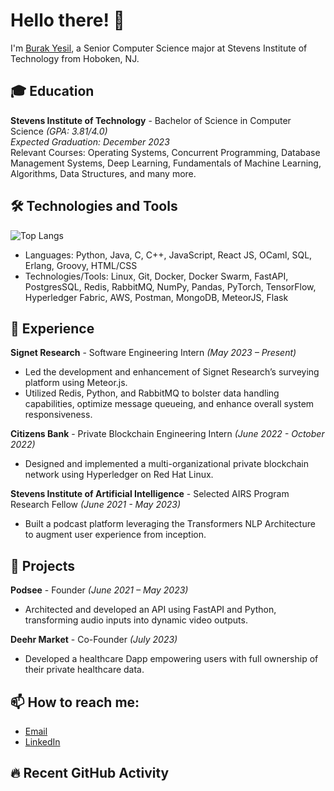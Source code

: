 # Hello there! 👋

I'm [Burak Yesil](https://github.com/Burak-Yesil), a Senior Computer Science major at Stevens Institute of Technology from Hoboken, NJ.

## 🎓 Education

**Stevens Institute of Technology** - Bachelor of Science in Computer Science *(GPA: 3.81/4.0)*  
*Expected Graduation: December 2023*  
Relevant Courses: Operating Systems, Concurrent Programming, Database Management Systems, Deep Learning, Fundamentals of Machine Learning, Algorithms, Data Structures, and many more.

## 🛠 Technologies and Tools

![Top Langs](https://github-readme-stats.vercel.app/api/top-langs/?username=Burak-Yesil&layout=compact)

- Languages: Python, Java, C, C++, JavaScript, React JS, OCaml, SQL, Erlang, Groovy, HTML/CSS
- Technologies/Tools: Linux, Git, Docker, Docker Swarm, FastAPI, PostgresSQL, Redis, RabbitMQ, NumPy, Pandas, PyTorch, TensorFlow, Hyperledger Fabric, AWS, Postman, MongoDB, MeteorJS, Flask

## 💼 Experience

**Signet Research** - Software Engineering Intern *(May 2023 – Present)*  
- Led the development and enhancement of Signet Research’s surveying platform using Meteor.js.
- Utilized Redis, Python, and RabbitMQ to bolster data handling capabilities, optimize message queueing, and enhance overall system responsiveness.

**Citizens Bank** - Private Blockchain Engineering Intern *(June 2022 - October 2022)*  
- Designed and implemented a multi-organizational private blockchain network using Hyperledger on Red Hat Linux.

**Stevens Institute of Artificial Intelligence** - Selected AIRS Program Research Fellow *(June 2021 - May 2023)*  
- Built a podcast platform leveraging the Transformers NLP Architecture to augment user experience from inception.

## 🎯 Projects

**Podsee** - Founder *(June 2021 – May 2023)*  
- Architected and developed an API using FastAPI and Python, transforming audio inputs into dynamic video outputs.

**Deehr Market** - Co-Founder *(July 2023)*  
- Developed a healthcare Dapp empowering users with full ownership of their private healthcare data.

## 📫 How to reach me:

- [Email](mailto:burakyes15@gmail.com)
- [LinkedIn](https://linkedin.com/in/burak-yesil)

## 🔥 Recent GitHub Activity
